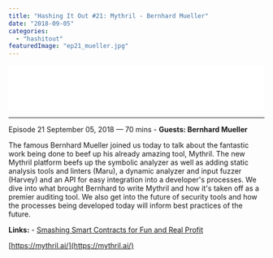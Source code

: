 ```yaml
---
title: "Hashing It Out #21: Mythril - Bernhard Mueller"
date: "2018-09-05"
categories: 
  - "hashitout"
featuredImage: "ep21_mueller.jpg"
---
```


<iframe style="border: none;" src="//html5-player.libsyn.com/embed/episode/id/7009680/height/90/theme/custom/autoplay/no/autonext/no/thumbnail/yes/preload/no/no_addthis/no/direction/backward/render-playlist/no/custom-color/87A93A/" width="100%" height="90" scrolling="no" allowfullscreen="allowfullscreen"></iframe>

* * *

 Episode 21 September 05, 2018 — 70 mins - **Guests: Bernhard Mueller**

The famous Bernhard Mueller joined us today to talk about the fantastic work being done to beef up his already amazing tool, Mythril. The new Mythril platform beefs up the symbolic analyzer as well as adding static analysis tools and linters (Maru), a dynamic analyzer and input fuzzer (Harvey) and an API for easy integration into a developer's processes. We dive into what brought Bernhard to write Mythril and how it's taken off as a premier auditing tool. We also get into the future of security tools and how the processes being developed today will inform best practices of the future.

**Links:** - [Smashing Smart Contracts for Fun and Real Profit](https://hackernoon.com/hitb2018ams-smashing-smart-contracts-for-fun-and-real-profit-720f5e3ac777)

[https://mythril.ai/](https://mythril.ai/)
